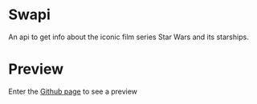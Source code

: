 # Swapi

An api to get info about the iconic film series Star Wars and its starships.

# Preview

Enter the [Github page](https://amirint.github.io/Swapi/) to see a preview